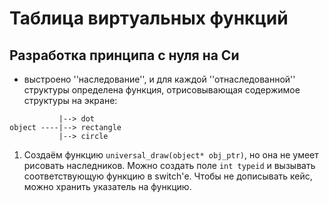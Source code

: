 # Таблица виртуальных функций

## Разработка принципа с нуля на Си

* выстроено ''наследование'', и для каждой ''отнаследованной'' структуры
  определена функция, отрисовывающая содержимое структуры на экране:

```
           |--> dot
object ----|--> rectangle
           |--> circle
```

1. Создаём функцию `universal_draw(object* obj_ptr)`, но она не умеет 
рисовать наследников. Можно создать поле `int typeid` и вызывать соответствующую 
функцию в switch'е. Чтобы не дописывать кейс, можно хранить указатель на функцию.
